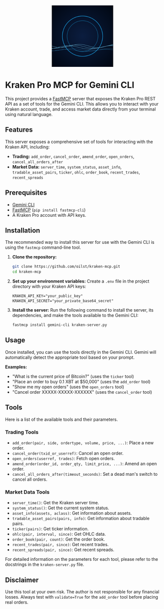 <p align="center">
  <img src="kraken_mcp_logo_alt2.png" alt="Kraken MCP logo" width="200">
</p>

# Kraken Pro MCP for Gemini CLI

This project provides a [FastMCP](https://gofastmcp.com/) server that exposes the Kraken Pro REST API as a set of tools for the Gemini CLI. This allows you to interact with your Kraken account, trade, and access market data directly from your terminal using natural language.

## Features

This server exposes a comprehensive set of tools for interacting with the Kraken API, including:

*   **Trading:** `add_order`, `cancel_order`, `amend_order`, `open_orders`, `cancel_all_orders_after`
*   **Market Data:** `server_time`, `system_status`, `asset_info`, `tradable_asset_pairs`, `ticker`, `ohlc`, `order_book`, `recent_trades`, `recent_spreads`

## Prerequisites

*   [Gemini CLI](https://github.com/google/gemini-cli)
*   [FastMCP](https://gofastmcp.com/) (`pip install fastmcp-cli`)
*   A Kraken Pro account with API keys.

## Installation

The recommended way to install this server for use with the Gemini CLI is using the `fastmcp` command-line tool.

1.  **Clone the repository:**
    ```bash
    git clone https://github.com/oilst/kraken-mcp.git
    cd kraken-mcp
    ```

2.  **Set up your environment variables:**
    Create a `.env` file in the project directory with your Kraken API keys:
    ```
    KRAKEN_API_KEY="your_public_key"
    KRAKEN_API_SECRET="your_private_base64_secret"
    ```

3.  **Install the server:**
    Run the following command to install the server, its dependencies, and make the tools available to the Gemini CLI:
    ```bash
    fastmcp install gemini-cli kraken-server.py 
    ```

## Usage

Once installed, you can use the tools directly in the Gemini CLI. Gemini will automatically detect the appropriate tool based on your prompt.

**Examples:**

*   "What is the current price of Bitcoin?" (uses the `ticker` tool)
*   "Place an order to buy 0.1 XBT at $50,000" (uses the `add_order` tool)
*   "Show me my open orders" (uses the `open_orders` tool)
*   "Cancel order XXXXX-XXXXX-XXXXXX" (uses the `cancel_order` tool)

## Tools

Here is a list of the available tools and their parameters.

### Trading Tools

*   `add_order(pair, side, ordertype, volume, price, ...)`: Place a new order.
*   `cancel_order(txid_or_userref)`: Cancel an open order.
*   `open_orders(userref, trades)`: Fetch open orders.
*   `amend_order(order_id, order_qty, limit_price, ...)`: Amend an open order.
*   `cancel_all_orders_after(timeout_seconds)`: Set a dead man's switch to cancel all orders.

### Market Data Tools

*   `server_time()`: Get the Kraken server time.
*   `system_status()`: Get the current system status.
*   `asset_info(assets, aclass)`: Get information about assets.
*   `tradable_asset_pairs(pairs, info)`: Get information about tradable pairs.
*   `ticker(pairs)`: Get ticker information.
*   `ohlc(pair, interval, since)`: Get OHLC data.
*   `order_book(pair, count)`: Get the order book.
*   `recent_trades(pair, since)`: Get recent trades.
*   `recent_spreads(pair, since)`: Get recent spreads.

For detailed information on the parameters for each tool, please refer to the docstrings in the `kraken-server.py` file.

## Disclaimer

Use this tool at your own risk. The author is not responsible for any financial losses. Always test with `validate=True` for the `add_order` tool before placing real orders.